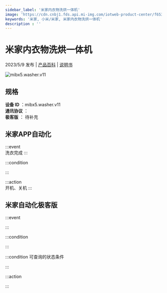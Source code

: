 ```yaml
---
sidebar_label: '米家内衣物洗烘一体机'
image: 'https://cdn.cnbj1.fds.api.mi-img.com/iotweb-product-center/f653491d831845f66a5dd2a5d22e1145_1675669955226.png?GalaxyAccessKeyId=AKVGLQWBOVIRQ3XLEW&Expires=9223372036854775807&Signature=4L9YkQUau5fdY1GIwsyfmt0dVyw='
keywords: '米家, 小米/米家, 米家内衣物洗烘一体机'
description : ''
---
```

# 米家内衣物洗烘一体机

2023/5/9 发布 | [产品百科](https://home.mi.com/webapp/content/baike/product/index.html?model=mibx5.washer.v11/) | [说明书](https://home.mi.com/views/introduction.html?model=mibx5.washer.v11&region=cn)

![mibx5.washer.v11](https://cdn.cnbj1.fds.api.mi-img.com/iotweb-product-center/f653491d831845f66a5dd2a5d22e1145_1675669955226.png?GalaxyAccessKeyId=AKVGLQWBOVIRQ3XLEW&Expires=9223372036854775807&Signature=4L9YkQUau5fdY1GIwsyfmt0dVyw=)

## 规格  
> 
**设备 ID** ：mibx5.washer.v11  
**通讯协议** ：  
**极客版**  ： 待补充 


## 米家APP自动化  

:::event  
洗衣完成
:::

:::condition  

:::

:::action   
开机、关机
:::

## 米家自动化极客版  

:::event  

:::

:::condition  

:::

:::condition 可查询的状态条件  

:::

:::action  

:::

        
